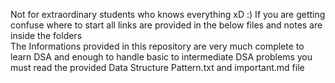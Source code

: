 Not for extraordinary students who knows everything xD :)
If you are getting confuse where to start all links are provided in the below files and notes are inside the folders  
The Informations provided in this repository are very much complete to learn DSA and enough to handle basic to intermediate DSA problems 
you must read the provided Data Structure Pattern.txt and important.md file  
